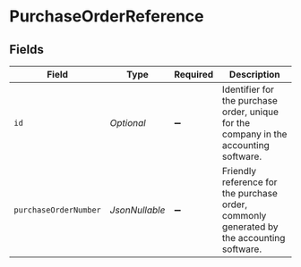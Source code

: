 # PurchaseOrderReference


## Fields

| Field                                                                                     | Type                                                                                      | Required                                                                                  | Description                                                                               |
| ----------------------------------------------------------------------------------------- | ----------------------------------------------------------------------------------------- | ----------------------------------------------------------------------------------------- | ----------------------------------------------------------------------------------------- |
| `id`                                                                                      | *Optional<String>*                                                                        | :heavy_minus_sign:                                                                        | Identifier for the purchase order, unique for the company in the accounting software.     |
| `purchaseOrderNumber`                                                                     | *JsonNullable<String>*                                                                    | :heavy_minus_sign:                                                                        | Friendly reference for the purchase order, commonly generated by the accounting software. |